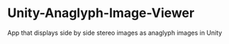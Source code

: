 # Unity-Anaglyph-Image-Viewer
App that displays side by side stereo images as anaglyph images in Unity
